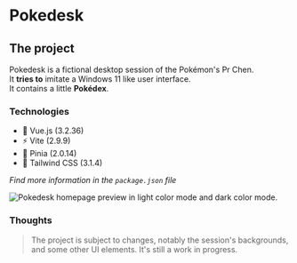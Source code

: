 # Pokedesk

## The project

Pokedesk is a fictional desktop session of the Pokémon's Pr Chen.<br>
It **tries to** imitate a Windows 11 like user interface.<br>
It contains a little **Pokédex**.

### Technologies

* 🔭 Vue.js (3.2.36)
* ⚡ Vite (2.9.9)
* 🍍 Pinia (2.0.14)
* 🌈 Tailwind CSS (3.1.4)

*Find more information in the `package.json` file*

<picture>
  <source media="(prefers-color-scheme: dark)" srcset="/src/assets/screenshots/w11_dark.png">
  <img alt="Pokedesk homepage preview in light color mode and dark color mode." src="/src/assets/screenshots/w11_light.png">
</picture>

### Thoughts

>The project is subject to changes, notably the session's backgrounds, and some other UI elements. It's still a work in progress.